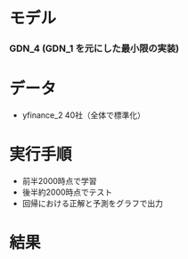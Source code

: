 # モデル
### GDN_4 (GDN_1 を元にした最小限の実装)
    
# データ
* yfinance_2
        40社（全体で標準化）

# 実行手順
* 前半2000時点で学習
* 後半約2000時点でテスト
* 回帰における正解と予測をグラフで出力

# 結果
